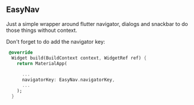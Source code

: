 ## EasyNav

Just a simple wrapper around flutter navigator, dialogs and snackbar to do those things without context.

Don't forget to do add the navigator key:

```dart
 @override
  Widget build(BuildContext context, WidgetRef ref) {
    return MaterialApp(
      
      ...
      navigatorKey: EasyNav.navigatorKey,
      ...
    );
  }
```